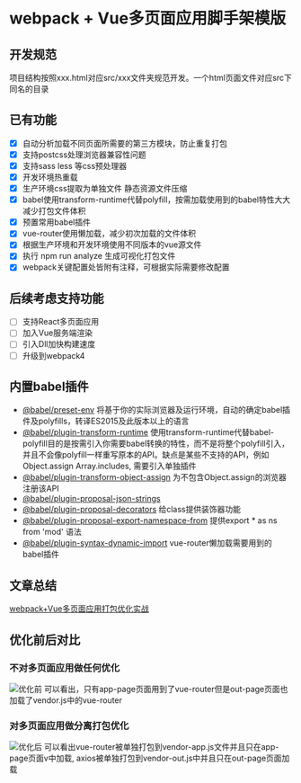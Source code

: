 # webpack + Vue多页面应用脚手架模版

## 开发规范
项目结构按照xxx.html对应src/xxx文件夹规范开发。一个html页面文件对应src下同名的目录

## 已有功能
- [x] 自动分析加载不同页面所需要的第三方模块，防止重复打包
- [x] 支持postcss处理浏览器兼容性问题
- [x] 支持sass less 等css预处理器
- [x] 开发环境热重载
- [x] 生产环境css提取为单独文件 静态资源文件压缩
- [x] babel使用transform-runtime代替polyfill，按需加载使用到的babel特性大大减少打包文件体积
- [x] 预置常用babel插件
- [x] vue-router使用懒加载，减少初次加载的文件体积
- [x] 根据生产环境和开发环境使用不同版本的vue源文件
- [x] 执行 npm run analyze 生成可视化打包文件
- [x] webpack关键配置处皆附有注释，可根据实际需要修改配置

## 后续考虑支持功能
- [ ] 支持React多页面应用
- [ ] 加入Vue服务端渲染
- [ ] 引入Dll加快构建速度
- [ ] 升级到webpack4

## 内置babel插件
- [@babel/preset-env](https://www.baidu.com/link?url=YV7CjHPZWlg3fWk_p5qwdHx4vQgYJDAXb_ldokM4tf1P-ItVo0piyqPdxcY6_JrnAL4sa7Whs7uNJpUaWWcIo_&wd=&eqid=e4b71adc00003376000000045bf8247e) 将基于你的实际浏览器及运行环境，自动的确定babel插件及polyfills，转译ES2015及此版本以上的语言
- [@babel/plugin-transform-runtime](https://babeljs.io/docs/en/babel-plugin-transform-runtime/) 使用transform-runtime代替babel-polyfill目的是按需引入你需要babel转换的特性，而不是将整个polyfill引入，并且不会像polyfill一样重写原本的API。缺点是某些不支持的API，例如Object.assign Array.includes, 需要引入单独插件
- [@babel/plugin-transform-object-assign](https://babeljs.io/docs/en/babel-plugin-transform-object-assign/) 为不包含Object.assign的浏览器注册该API
- [@babel/plugin-proposal-json-strings](https://babeljs.io/docs/en/next/babel-plugin-proposal-json-strings.html)
- [@babel/plugin-proposal-decorators](http://npm.taobao.org/package/babel-plugin-transform-decorators-legacy) 给class提供装饰器功能
- [@babel/plugin-proposal-export-namespace-from](https://babeljs.io/docs/en/next/babel-plugin-proposal-export-namespace-from.html) 提供export * as ns from 'mod' 语法
- [@babel/plugin-syntax-dynamic-import](https://babeljs.io/docs/en/babel-plugin-syntax-dynamic-import/) vue-router懒加载需要用到的babel插件

## 文章总结
[webpack+Vue多页面应用打包优化实战](https://zhuanlan.zhihu.com/p/46971923)

## 优化前后对比

### 不对多页面应用做任何优化

![优化前](https://img.alicdn.com/tfs/TB1ak1Np4TpK1RjSZR0XXbEwXXa-2874-1580.png)
可以看出，只有app-page页面用到了vue-router但是out-page页面也加载了vendor.js中的vue-router

### 对多页面应用做分离打包优化
![优化后](https://img.alicdn.com/tfs/TB1DjXsrHPpK1RjSZFFXXa5PpXa-2872-1558.png)
可以看出vue-router被单独打包到vendor-app.js文件并且只在app-page页面v中加载, axios被单独打包到vendor-out.js中并且只在out-page页面加载

